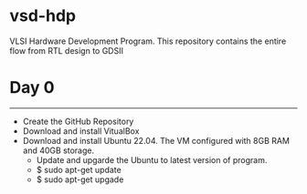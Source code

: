 # vsd-hdp
  VLSI Hardware Development Program. This repository contains the entire flow from RTL design to GDSII
# Day 0
--------------------------------------------
* Create the GitHub Repository
* Download and install VitualBox
* Download and install Ubuntu 22.04. The VM configured with 8GB RAM and 40GB storage.
     - Update and upgarde the Ubuntu to latest version of program.
     - $ sudo apt-get update
     - $ sudo apt-get upgade
